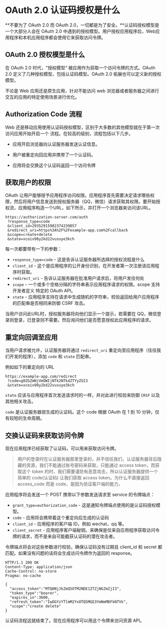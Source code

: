 # OAuth 2.0 认证码授权是什么

**不要为了 OAuth 2.0 而 OAuth 2.0，一切都是为了安全。**认证码授权模型是一个大部分人会在 OAuth 2.0 中遇到的授权模型。用户授权应用程序后，Web应用程序和本机应用程序都会使用它来获取访问令牌。



## OAuth 2.0 授权模型是什么

在 OAuth 2.0 时代，"授权模型“ 被应用作为获取一个访问令牌的方式。OAuth 2.0 定义了几种授权模型，包括认证码模型。OAuth 2.0 拓展也可以定义新的授权模型。

不论是 Web 应用还是原生应用，针对不能访问 web 浏览器或者服务器之间进行交互的应用的特定使用场景进行优化。



## Authorization Code 流程

Web 还是移动应用使用认证码授权模型，区别于大多数的其他模型就在于第一次访问应用开始开启一个 流程。在较高的级别，流程包括以下几步。

* 应用开启浏览器向认证服务器发送认证信息。

* 用户被重定向回应用并携带了一个认证码。
* 应用将会交换这个认证码返回一个访问令牌



## 获取用户的权限

OAuth 让用户能够授予应用程序访问权限。应用程序首先需要决定请求哪些权限，然后将用户信息发送到授权服务器（QQ，微信）请求获取其权限。要开始授权流，应用程序构造一个URL，如下所示，并打开一个浏览器来访问该URL。

```
https://authorization-server.com/auth
 ?response_type=code
 &client_id=29352915982374239857
 &redirect_uri=https%3A%2F%2Fexample-app.com%2Fcallback
 &scope=create+delete
 &state=xcoiv98y2kd22vusuye3kch
```

每一次都要带有一下的参数：

* ``response_type=code`` - 这是告诉认证服务器所选择的授权流程是什么
* ``client_id`` - 这个是应用程序的公开身份识别，在开发者第一次注册该应用程序时获取。
* ``redirect_uri`` - 告诉认证服务器在批准用户请求后，将用户发往何处
* ``scope`` - 一个或多个空格分隔的字符串表示应用程序请求的权限。scope 支持开发者定义 特定的 OAuth API。
* ``state`` - 应用程序支持在请求中生成随机的字符串，校验返回给用户应用程序的匹配串是否相同来防御 CSRF 攻击。

当用户访问此URL时，授权服务器将向他们显示一个提示，若需要在 QQ，微信登录则登录，已登录则不需要。然后询问他们是否愿意授权此应用程序的请求。



## 重定向回调至应用

当用户请求被允许，认证服务器将通过 ``redirect_uri`` 重定向至应用程序（往往我们开发的程序），添加 ``code`` 和 ``state`` 匹配串。

例如如下的重定向的  URL

```
https://example-app.com/redirect
 ?code=g0ZGZmNjVmOWIjNTk2NTk4ZTYyZGI3
 &state=xcoiv98y2kd22vusuye3kch
```

``state`` 应该与应用程序首次发送请求时的一样，并对此进行校验来防御 ``CRSF`` 以及其他相关攻击。

``code`` 是认证服务器锁生成的认证码。这个 code 根据 OAuth 在 1 到 10 分钟，仅有较短的生命周期。



## 交换认证码来获取访问令牌

现在应用程序已经获取了认证码，可以用来获取访问令牌。

> 用户的登录时在认证服务器那里登录的，并不信任我们，认证服务器背后隐藏的资源，我们不能通过账号密码来获取，只能通过 access token，而获取这个 token 的时，我们需要谨防有恶意攻击，所以认证服务器提供一个简单的 code(认证码) 让我们获取 access token。为什么不直接返回 access_code 而是 code，是因为验证客户端的能力，

应用程序将会发送一个 POST 携带以下参数发送请求至 service 的令牌端点：

* ``grant_type=authorization_code`` - 这是通知令牌端点使用的是认证码授权模型。
* ``code`` - 应用将会携带着这个重定向后生成的认证码
* ``client_id`` - 应用程序的客户端 ID，例如 wechat，qq 等。
* ``client_secret`` - 应用程序客户端秘钥。来确保是仅来自应用程序获取访问令牌的请求，而不是来自可能截获认证码的潜在攻击者。

令牌端点将会对这些参数进行校验，确保认证码没有过期且 client_id 和 secret 都匹配。如果没有问题的话将会生成访问令牌作为返回的 response。

```
HTTP/1.1 200 OK
Content-Type: application/json
Cache-Control: no-store
Pragma: no-cache

{
  "access_token":"MTQ0NjJkZmQ5OTM2NDE1ZTZjNGZmZjI3",
  "token_type":"bearer",
  "expires_in":3600,
  "refresh_token":"IwOGYzYTlmM2YxOTQ5MGE3YmNmMDFkNTVk",
  "scope":"create delete"
}
```

认证码流程这就结束了。现在应用程序可以用这个令牌来访问资源 API。

